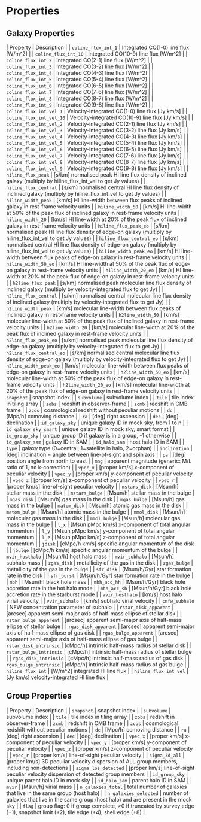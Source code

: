 # Properties 
## Galaxy Properties 
| Property | Description | 
| `coline_flux_int_1` | Integrated CO(1-0) line flux [W/m^2] | 
| `coline_flux_int_10` | Integrated CO(10-9) line flux [W/m^2] | 
| `coline_flux_int_2` | Integrated CO(2-1) line flux [W/m^2] | 
| `coline_flux_int_3` | Integrated CO(3-2) line flux [W/m^2] | 
| `coline_flux_int_4` | Integrated CO(4-3) line flux [W/m^2] | 
| `coline_flux_int_5` | Integrated CO(5-4) line flux [W/m^2] | 
| `coline_flux_int_6` | Integrated CO(6-5) line flux [W/m^2] | 
| `coline_flux_int_7` | Integrated CO(7-6) line flux [W/m^2] | 
| `coline_flux_int_8` | Integrated CO(8-7) line flux [W/m^2] | 
| `coline_flux_int_9` | Integrated CO(9-8) line flux [W/m^2] | 
| `coline_flux_int_vel_1` | Velocity-integrated CO(1-0) line flux [Jy km/s] | 
| `coline_flux_int_vel_10` | Velocity-integrated CO(10-9) line flux [Jy km/s] | 
| `coline_flux_int_vel_2` | Velocity-integrated CO(2-1) line flux [Jy km/s] | 
| `coline_flux_int_vel_3` | Velocity-integrated CO(3-2) line flux [Jy km/s] | 
| `coline_flux_int_vel_4` | Velocity-integrated CO(4-3) line flux [Jy km/s] | 
| `coline_flux_int_vel_5` | Velocity-integrated CO(5-4) line flux [Jy km/s] | 
| `coline_flux_int_vel_6` | Velocity-integrated CO(6-5) line flux [Jy km/s] | 
| `coline_flux_int_vel_7` | Velocity-integrated CO(7-6) line flux [Jy km/s] | 
| `coline_flux_int_vel_8` | Velocity-integrated CO(8-7) line flux [Jy km/s] | 
| `coline_flux_int_vel_9` | Velocity-integrated CO(9-8) line flux [Jy km/s] | 
| `hiline_flux_peak` | [s/km] normalised peak HI line flux density of inclined galaxy (multiply by hiline_flux_int_vel to get Jy values) | 
| `hiline_flux_central` | [s/km] normalised central HI line flux density of inclined galaxy (multiply by hiline_flux_int_vel to get Jy values) | 
| `hiline_width_peak` | [km/s] HI line-width between flux peaks of inclined galaxy in rest-frame velocity units | 
| `hiline_width_50` | [km/s] HI line-width at 50% of the peak flux of inclined galaxy in rest-frame velocity units | 
| `hiline_width_20` | [km/s] HI line-width at 20% of the peak flux of inclined galaxy in rest-frame velocity units | 
| `hiline_flux_peak_eo` | [s/km] normalised peak HI line flux density of edge-on galaxy (multiply by hiline_flux_int_vel to get Jy values) | 
| `hiline_flux_central_eo` | [s/km] normalised central HI line flux density of edge-on galaxy (multiply by hiline_flux_int_vel to get Jy values) | 
| `hiline_width_peak_eo` | [km/s] HI line-width between flux peaks of edge-on galaxy in rest-frame velocity units | 
| `hiline_width_50_eo` | [km/s] HI line-width at 50% of the peak flux of edge-on galaxy in rest-frame velocity units | 
| `hiline_width_20_eo` | [km/s] HI line-width at 20% of the peak flux of edge-on galaxy in rest-frame velocity units | 
| `h2line_flux_peak` | [s/km] normalised peak molecular line flux density of inclined galaxy (multiply by velocity-integrated flux to get Jy) | 
| `h2line_flux_central` | [s/km] normalised central molecular line flux density of inclined galaxy (multiply by velocity-integrated flux to get Jy) | 
| `h2line_width_peak` | [km/s] molecular line-width between flux peaks of inclined galaxy in rest-frame velocity units | 
| `h2line_width_50` | [km/s] molecular line-width at 50% of the peak flux of inclined galaxy in rest-frame velocity units | 
| `h2line_width_20` | [km/s] molecular line-width at 20% of the peak flux of inclined galaxy in rest-frame velocity units | 
| `h2line_flux_peak_eo` | [s/km] normalised peak molecular line flux density of edge-on galaxy (multiply by velocity-integrated flux to get Jy) | 
| `h2line_flux_central_eo` | [s/km] normalised central molecular line flux density of edge-on galaxy (multiply by velocity-integrated flux to get Jy) | 
| `h2line_width_peak_eo` | [km/s] molecular line-width between flux peaks of edge-on galaxy in rest-frame velocity units | 
| `h2line_width_50_eo` | [km/s] molecular line-width at 50% of the peak flux of edge-on galaxy in rest-frame velocity units | 
| `h2line_width_20_eo` | [km/s] molecular line-width at 20% of the peak flux of edge-on galaxy in rest-frame velocity units | 
| `snapshot` | snapshot index | 
| `subvolume` | subvolume index | 
| `tile` | tile index in tiling array | 
| `zobs` | redshift in observer-frame | 
| `zcmb` | redshift in CMB frame | 
| `zcos` | cosmological redshift without peculiar motions | 
| `dc` | [Mpc/h] comoving distance | 
| `ra` | [deg] right ascension | 
| `dec` | [deg] declination | 
| `id_galaxy_sky` | unique galaxy ID in mock sky, from 1 to n | 
| `id_galaxy_sky_smart` | unique galaxy ID in mock sky, smart format | 
| `id_group_sky` | unique group ID if galaxy is in a group, -1 otherwise | 
| `id_galaxy_sam` | galaxy ID in SAM | 
| `id_halo_sam` | host halo ID in SAM | 
| `type` | galaxy type (0=central, 1=satellite in halo, 2=orphan) | 
| `inclination` | [deg] inclination = angle between line-of-sight and spin axis | 
| `pa` | [deg] position angle from north to east | 
| `mag` | apparent magnitude (generic: M/L ratio of 1, no k-correction) | 
| `vpec_x` | [proper km/s] x-component of peculiar velocity | 
| `vpec_y` | [proper km/s] y-component of peculiar velocity | 
| `vpec_z` | [proper km/s] z-component of peculiar velocity | 
| `vpec_r` | [proper km/s] line-of-sight peculiar velocity | 
| `mstars_disk` | [Msun/h] stellar mass in the disk | 
| `mstars_bulge` | [Msun/h] stellar mass in the bulge | 
| `mgas_disk` | [Msun/h] gas mass in the disk | 
| `mgas_bulge` | [Msun/h] gas mass in the bulge | 
| `matom_disk` | [Msun/h] atomic gas mass in the disk | 
| `matom_bulge` | [Msun/h] atomic mass in the bulge | 
| `mmol_disk` | [Msun/h] molecular gas mass in the disk | 
| `mmol_bulge` | [Msun/h] molecular gas mass in the bulge | 
| `l_x` | [Msun pMpc km/s] x-component of total angular momentum | 
| `l_y` | [Msun pMpc km/s] y-component of total angular momentum | 
| `l_z` | [Msun pMpc km/s] z-component of total angular momentum | 
| `jdisk` | [cMpc/h km/s] specific angular momentum of the disk | 
| `jbulge` | [cMpc/h km/s] specific angular momentum of the bulge | 
| `mvir_hosthalo` | [Msun/h] host halo mass | 
| `mvir_subhalo` | [Msun/h] subhalo mass | 
| `zgas_disk` | metallicity of the gas in the disk | 
| `zgas_bulge` | metallicity of the gas in the bulge | 
| `sfr_disk` | [Msun/h/Gyr] star formation rate in the disk | 
| `sfr_burst` | [Msun/h/Gyr] star formation rate in the bulge | 
| `mbh` | [Msun/h] black hole mass | 
| `mbh_acc_hh` | [Msun/h/Gyr] black hole accretion rate in the hot halo mode | 
| `mbh_acc_sb` | [Msun/h/Gyr] black hole accretion rate in the starburst mode | 
| `vvir_hosthalo` | [km/s] host halo virial velocity | 
| `vvir_subhalo` | [km/s] subhalo virial velocity | 
| `cnfw_subhalo` | NFW concentration parameter of subhalo | 
| `rstar_disk_apparent` | [arcsec] apparent semi-major axis of half-mass ellipse of stellar disk | 
| `rstar_bulge_apparent` | [arcsec] apparent semi-major axis of half-mass ellipse of stellar bulge | 
| `rgas_disk_apparent` | [arcsec] apparent semi-major axis of half-mass ellipse of gas disk | 
| `rgas_bulge_apparent` | [arcsec] apparent semi-major axis of half-mass ellipse of gas bulge | 
| `rstar_disk_intrinsic` | [cMpc/h] intrinsic half-mass radius of stellar disk | 
| `rstar_bulge_intrinsic` | [cMpc/h] intrinsic half-mass radius of stellar bulge | 
| `rgas_disk_intrinsic` | [cMpc/h] intrinsic half-mass radius of gas disk | 
| `rgas_bulge_intrinsic` | [cMpc/h] intrinsic half-mass radius of gas bulge | 
| `hiline_flux_int` | [W/m^2] integrated HI line flux | 
| `hiline_flux_int_vel` | [Jy km/s] velocity-integrated HI line flux | 
## Group Properties 
| Property | Description | 
| `snapshot` | snapshot index | 
| `subvolume` | subvolume index | 
| `tile` | tile index in tiling array | 
| `zobs` | redshift in observer-frame | 
| `zcmb` | redshift in CMB frame | 
| `zcos` | cosmological redshift without peculiar motions | 
| `dc` | [Mpc/h] comoving distance | 
| `ra` | [deg] right ascension | 
| `dec` | [deg] declination | 
| `vpec_x` | [proper km/s] x-component of peculiar velocity | 
| `vpec_y` | [proper km/s] y-component of peculiar velocity | 
| `vpec_z` | [proper km/s] z-component of peculiar velocity | 
| `vpec_r` | [proper km/s] line-of-sight peculiar velocity | 
| `sigma_3d_all` | [proper km/s] 3D peculiar velocity dispersion of ALL group members, including non-detections | 
| `sigma_los_detected` | [proper km/s] line-of-sight peculiar velocity dispersion of detected group members | 
| `id_group_sky` | unique parent halo ID in mock sky | 
| `id_halo_sam` | parent halo ID in SAM | 
| `mvir` | [Msun/h] virial mass | 
| `n_galaxies_total` | total number of galaxies that live in the same group (host halo) | 
| `n_galaxies_selected` | number of galaxies that live in the same group (host halo) and are present in the mock sky | 
| `flag` | group flag: 0 if group complete, >0 if truncated by survey edge (+1), snapshot limit (+2), tile edge (+4), shell edge (+8) | 
